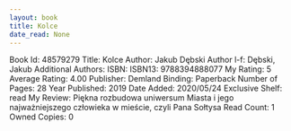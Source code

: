 ```yaml
---
layout: book
title: Kolce
date_read: None
---
```


Book Id: 48579279
Title: Kolce
Author: Jakub Dębski
Author l-f: Dębski, Jakub
Additional Authors: 
ISBN: 
ISBN13: 9788394888077
My Rating: 5
Average Rating: 4.00
Publisher: Demland
Binding: Paperback
Number of Pages: 28
Year Published: 2019
Date Added: 2020/05/24
Exclusive Shelf: read
My Review: Piękna rozbudowa uniwersum Miasta i jego najważniejszego człowieka w mieście, czyli Pana Sołtysa
Read Count: 1
Owned Copies: 0

